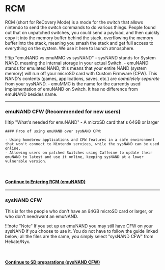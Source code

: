 # RCM

RCM (short for ReCovery Mode) is a mode for the switch that allows nintendo to send the switch commands to do various things. People found out that on unpatched switches, you could send a payload, and then quickly copy it into the memory buffer behind the stack, overflowing the memory buffer into the stack, meaning you smash the stack and get full access to everything on the system. We use it here to launch atmosphere.

!!!tip "emuNAND vs emuMMC vs sysNAND"
	- sysNAND stands for System NAND, meaning the internal storage in your actual Switch.
	- emuNAND stands for emulated NAND, this means that your entire NAND (system memory) will run off your microSD card with Custom Firmware (CFW). This NAND's contents (games, applications, saves, etc.) are *completely separate* from your sysNAND.
	- emuMMC is the name for the currently used implementation of emuNAND on Switch. It has no difference from emuNAND besides name.

----

### emuNAND CFW (**Recommended for new users**)

!!!tip "What's needed for emuNAND"
	- A microSD card that's 64GB or larger

	#### Pros of using emuNAND over sysNAND CFW:
	
	- Using homebrew applications and CFW features in a safe environment that won't connect to Nintendo services, while the sysNAND can be used online.
	- Allowing users on patched Switches using Caffeine to update their emuNAND to latest and use it online, keeping sysNAND at a lower vulnerable version.

&nbsp;

#### [Continue to Entering RCM (emuNAND) <i class="fa fa-arrow-circle-right fa-lg"></i>](emummc/entering_rcm.md)
-----


### sysNAND CFW

This is for the people who don't have an 64GB microSD card or larger, or who don't need/want an emuNAND. 

!!!note "Note"
	If you set up an emuNAND you may still have CFW on your sysNAND if you choose to use it. You do not have to follow the guide linked below; all the files are the same, you simply select "sysNAND CFW" from Hekate/Nyx.

&nbsp;

#### [Continue to SD preparations (sysNAND CFW) <i class="fa fa-arrow-circle-right fa-lg"></i>](sysnand/sd_preparation.md)
